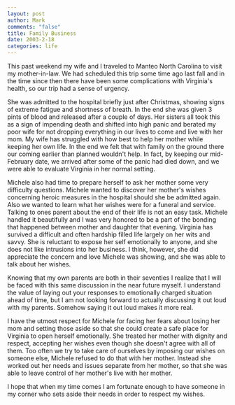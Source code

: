 ```yaml
--- 
layout: post
author: Mark
comments: "false"
title: Family Business
date: 2003-2-18
categories: life
---
```

This past weekend my wife and I traveled to Manteo North Carolina to visit my mother-in-law. We had scheduled this trip some time ago last fall and in the time since then there have been some complications with Virginia's health, so our trip had a sense of urgency.

She was admitted to the hospital briefly just after Christmas, showing signs of extreme fatigue and shortness of breath. In the end she was given 3 pints of blood and released after a couple of days. Her sisters all took this as a sign of impending death and shifted into high panic and berated my poor wife for not dropping everything in our lives to come and live with her mom. My wife has struggled with how best to help her mother while keeping her own life. In the end we felt that with family on the ground there our coming earlier than planned wouldn't help. In fact, by keeping our mid-February date, we arrived after some of the panic had died down, and we were able to evaluate Virginia in her normal setting.

Michele also had time to prepare herself to ask her mother some very difficulty questions. Michele wanted to discover her mother's wishes concerning heroic measures in the hospital should she be admitted again. Also we wanted to learn what her wishes were for a funeral and service. Talking to ones parent about the end of their life is not an easy task. Michele handled it beautifully and I was very honored to be a part of the bonding that  happened between mother and daughter that evening. Virginia has survived a difficult and often hardship filled life largely on her wits and savvy. She is reluctant to expose her self emotionally to anyone, and she does not like intrusions into her business. I think, however, she did appreciate the concern and love Michele was showing, and she was able to talk about her wishes.

Knowing that my own parents are both in their seventies I realize that I will be faced with this same discussion in the near future myself. I understand the value of laying out your responses to emotionally charged situation ahead of time, but I am not looking forward to actually discussing it out loud with my parents. Somehow saying it out loud makes it more real.

I have the utmost respect for Michele for facing her fears about losing her mom and setting those aside so that she could create a safe place for Virginia to open herself emotionally. She treated her mother with dignity and respect, accepting her wishes even though she doesn't agree with all of them. Too often we try to take care of ourselves by imposing our wishes on someone else, Michele refused to do that with her mother. Instead she worked out her needs and issues separate from her mother, so that she was able to leave control of her mother's live with her mother.

I hope that when my time comes I am fortunate enough to have someone in my corner who sets aside their needs in order to respect my wishes.
